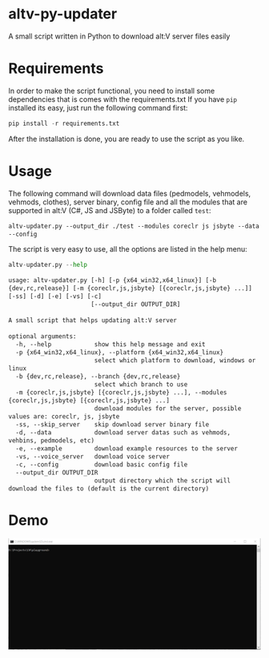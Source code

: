 # altv-py-updater
A small script written in Python to download alt:V server files easily

# Requirements
In order to make the script functional, you need to install some dependencies that is comes with the requirements.txt
If you have `pip` installed its easy, just run the following command first:
```python
pip install -r requirements.txt
```
After the installation is done, you are ready to use the script as you like.

# Usage
The following command will download data files (pedmodels, vehmodels, vehmods, clothes), server binary, config file and all the modules that are supported in alt:V (C#, JS and JSByte) to a folder called `test`:
```
altv-updater.py --output_dir ./test --modules coreclr js jsbyte --data --config
```

The script is very easy to use, all the options are listed in the help menu:
```python
altv-updater.py --help
```

```
usage: altv-updater.py [-h] [-p {x64_win32,x64_linux}] [-b {dev,rc,release}] [-m {coreclr,js,jsbyte} [{coreclr,js,jsbyte} ...]] [-ss] [-d] [-e] [-vs] [-c]
                       [--output_dir OUTPUT_DIR]

A small script that helps updating alt:V server

optional arguments:
  -h, --help            show this help message and exit
  -p {x64_win32,x64_linux}, --platform {x64_win32,x64_linux}
                        select which platform to download, windows or linux
  -b {dev,rc,release}, --branch {dev,rc,release}
                        select which branch to use
  -m {coreclr,js,jsbyte} [{coreclr,js,jsbyte} ...], --modules {coreclr,js,jsbyte} [{coreclr,js,jsbyte} ...]
                        download modules for the server, possible values are: coreclr, js, jsbyte
  -ss, --skip_server    skip download server binary file
  -d, --data            download server datas such as vehmods, vehbins, pedmodels, etc)
  -e, --example         download example resources to the server
  -vs, --voice_server   download voice server
  -c, --config          download basic config file
  --output_dir OUTPUT_DIR
                        output directory which the script will download the files to (default is the current directory)
```

# Demo
![til](./demo/updater.gif)